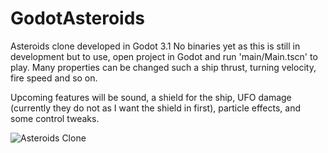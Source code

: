 # GodotAsteroids
Asteroids clone developed in Godot 3.1
No binaries yet as this is still in development but to use, open project in Godot and run 'main/Main.tscn' to play.
Many properties can be changed such a ship thrust, turning velocity, fire speed and so on.

Upcoming features will be sound, a shield for the ship, UFO damage (currently they do not as I want the shield in first), particle effects, and some control tweaks.

![Asteroids Clone](https://i.imgur.com/2rvZpr9.png)
